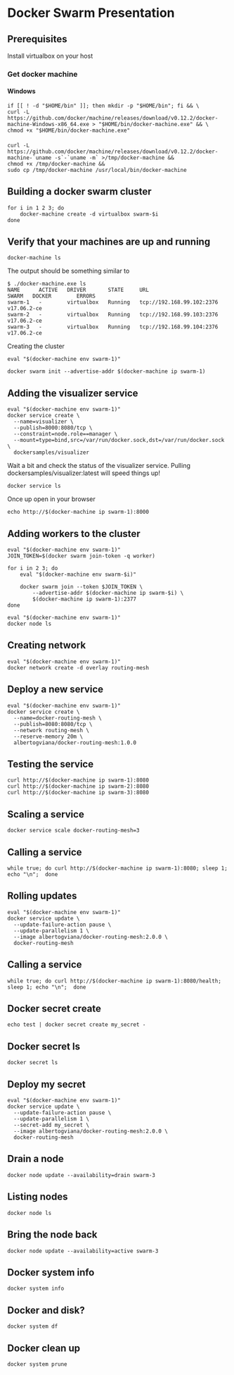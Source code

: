 # Docker Swarm Presentation

## Prerequisites 
Install virtualbox on your host

### Get docker machine 
#### Windows 
```
if [[ ! -d "$HOME/bin" ]]; then mkdir -p "$HOME/bin"; fi && \
curl -L https://github.com/docker/machine/releases/download/v0.12.2/docker-machine-Windows-x86_64.exe > "$HOME/bin/docker-machine.exe" && \
chmod +x "$HOME/bin/docker-machine.exe"
```
#### 
```
curl -L https://github.com/docker/machine/releases/download/v0.12.2/docker-machine-`uname -s`-`uname -m` >/tmp/docker-machine &&
chmod +x /tmp/docker-machine &&
sudo cp /tmp/docker-machine /usr/local/bin/docker-machine
```
## Building a docker swarm cluster 
```
for i in 1 2 3; do
    docker-machine create -d virtualbox swarm-$i
done
```

## Verify that your machines are up and running 
```
docker-machine ls
```

The output should be something similar to
```
$ ./docker-machine.exe ls
NAME      ACTIVE   DRIVER       STATE     URL                         SWARM   DOCKER        ERRORS
swarm-1   -        virtualbox   Running   tcp://192.168.99.102:2376           v17.06.2-ce
swarm-2   -        virtualbox   Running   tcp://192.168.99.103:2376           v17.06.2-ce
swarm-3   -        virtualbox   Running   tcp://192.168.99.104:2376           v17.06.2-ce
```

Creating the cluster
```
eval "$(docker-machine env swarm-1)"

docker swarm init --advertise-addr $(docker-machine ip swarm-1)
```

## Adding the visualizer service
```
eval "$(docker-machine env swarm-1)"
docker service create \
  --name=visualizer \
  --publish=8000:8080/tcp \
  --constraint=node.role==manager \
  --mount=type=bind,src=/var/run/docker.sock,dst=/var/run/docker.sock \
  dockersamples/visualizer
```
Wait a bit and check the status of the visualizer service. Pulling dockersamples/visualizer:latest will speed things up!

```
docker service ls 
```
Once up open in your browser

``` 
echo http://$(docker-machine ip swarm-1):8000
```

## Adding workers to the cluster
```
eval "$(docker-machine env swarm-1)"
JOIN_TOKEN=$(docker swarm join-token -q worker)

for i in 2 3; do
    eval "$(docker-machine env swarm-$i)"

    docker swarm join --token $JOIN_TOKEN \
        --advertise-addr $(docker-machine ip swarm-$i) \
        $(docker-machine ip swarm-1):2377
done
```

```
eval "$(docker-machine env swarm-1)"
docker node ls
```

## Creating network
```
eval "$(docker-machine env swarm-1)"
docker network create -d overlay routing-mesh
```

## Deploy a new service
```
eval "$(docker-machine env swarm-1)"
docker service create \
  --name=docker-routing-mesh \
  --publish=8080:8080/tcp \
  --network routing-mesh \
  --reserve-memory 20m \
  albertogviana/docker-routing-mesh:1.0.0
```

## Testing the service
```
curl http://$(docker-machine ip swarm-1):8080
curl http://$(docker-machine ip swarm-2):8080
curl http://$(docker-machine ip swarm-3):8080
```

## Scaling a service
```
docker service scale docker-routing-mesh=3
```

## Calling a service
```
while true; do curl http://$(docker-machine ip swarm-1):8080; sleep 1; echo "\n";  done
```

## Rolling updates
```
eval "$(docker-machine env swarm-1)"
docker service update \
  --update-failure-action pause \
  --update-parallelism 1 \
  --image albertogviana/docker-routing-mesh:2.0.0 \
  docker-routing-mesh
```

## Calling a service
```
while true; do curl http://$(docker-machine ip swarm-1):8080/health; sleep 1; echo "\n";  done
```

## Docker secret create
```
echo test | docker secret create my_secret -
```

## Docker secret ls
```
docker secret ls
```

## Deploy my secret
```
eval "$(docker-machine env swarm-1)"
docker service update \
  --update-failure-action pause \
  --update-parallelism 1 \
  --secret-add my_secret \
  --image albertogviana/docker-routing-mesh:2.0.0 \
  docker-routing-mesh
```

## Drain a node
```
docker node update --availability=drain swarm-3
```

## Listing nodes
```
docker node ls
```

## Bring the node back
```
docker node update --availability=active swarm-3
```

## Docker system info
```
docker system info
```

## Docker and disk?
```
docker system df
```

## Docker clean up
```
docker system prune
```
